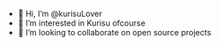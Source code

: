 - 👋 Hi, I’m @kurisuLover
- 👀 I’m interested in Kurisu ofcourse
- 💞️ I’m looking to collaborate on open source projects

<!---
kurisuLover/kurisuLover is a ✨ special ✨ repository because its `README.md` (this file) appears on your GitHub profile.
You can click the Preview link to take a look at your changes.
--->
